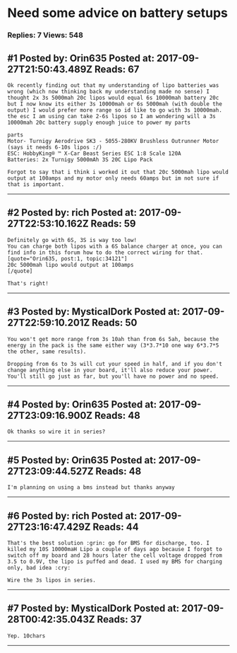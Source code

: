 # Need some advice on battery setups

### Replies: 7 Views: 548

## \#1 Posted by: Orin635 Posted at: 2017-09-27T21:50:43.489Z Reads: 67

```
Ok recently finding out that my understanding of lipo batteries was wrong (which now thinking back my understanding made no sense) I thought 2x 3s 5000mah 20c lipos would equal 6s 10000mah battery 20c but I now know its either 3s 10000mah or 6s 5000mah (with double the output) I would prefer more range so id like to go with 3s 10000mah. the esc I am using can take 2-6s lipos so I am wondering will a 3s 10000mah 20c battery supply enough juice to power my parts

parts
Motor- Turnigy Aerodrive SK3 - 5055-280KV Brushless Outrunner Motor            (says it needs 6-10s lipos :/)
ESC: HobbyKing® ™ X-Car Beast Series ESC 1:8 Scale 120A
Batteries: 2x Turnigy 5000mAh 3S 20C Lipo Pack

Forgot to say that i think i worked it out that 20c 5000mah lipo would output at 100amps and my motor only needs 60amps but im not sure if that is important.
```

---
## \#2 Posted by: rich Posted at: 2017-09-27T22:53:10.162Z Reads: 59

```
Definitely go with 6S, 3S is way too low!
You can charge both lipos with a 6S balance charger at once, you can find info in this forum how to do the correct wiring for that.
[quote="Orin635, post:1, topic:34121"]
20c 5000mah lipo would output at 100amps
[/quote]

That's right!
```

---
## \#3 Posted by: MysticalDork Posted at: 2017-09-27T22:59:10.201Z Reads: 50

```
You won't get more range from 3s 10ah than from 6s 5ah, because the energy in the pack is the same either way (3*3.7*10 one way 6*3.7*5 the other, same results).

Dropping from 6s to 3s will cut your speed in half, and if you don't change anything else in your board, it'll also reduce your power. You'll still go just as far, but you'll have no power and no speed.
```

---
## \#4 Posted by: Orin635 Posted at: 2017-09-27T23:09:16.900Z Reads: 48

```
Ok thanks so wire it in series?
```

---
## \#5 Posted by: Orin635 Posted at: 2017-09-27T23:09:44.527Z Reads: 48

```
I'm planning on using a bms instead but thanks anyway
```

---
## \#6 Posted by: rich Posted at: 2017-09-27T23:16:47.429Z Reads: 44

```
That's the best solution :grin: go for BMS for discharge, too. I killed my 10S 10000maH Lipo a couple of days ago because I forgot to switch off my board and 28 hours later the cell voltage dropped from 3.5 to 0.9V, the lipo is puffed and dead. I used my BMS for charging only, bad idea :cry:

Wire the 3s lipos in series.
```

---
## \#7 Posted by: MysticalDork Posted at: 2017-09-28T00:42:35.043Z Reads: 37

```
Yep. 10chars
```

---

